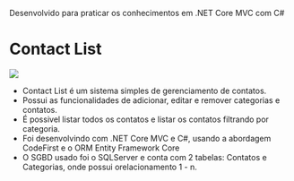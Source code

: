 Desenvolvido para praticar os conhecimentos em .NET Core MVC com C#

# Contact List

<img src="~/ContactList/wwwroot/images/print-index.png">

* Contact List é um sistema simples de gerenciamento de contatos.
* Possui as funcionalidades de adicionar, editar e remover categorias e contatos.
* É possivel listar todos os contatos e listar os contatos filtrando por categoria.
* Foi desenvolvindo com .NET Core MVC e C#, usando a abordagem CodeFirst e o ORM Entity Framework Core <br>
* O SGBD usado foi o SQLServer e conta com 2 tabelas: Contatos e Categorias, onde possui orelacionamento 1 - n.
